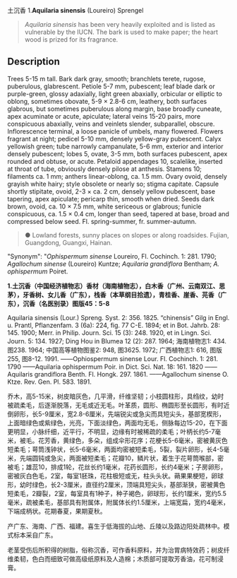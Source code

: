 土沉香
1.**Aquilaria sinensis** (Loureiro) Sprengel

> *Aquilaria sinensis* has been very heavily exploited and is listed as vulnerable by the IUCN. The bark is used to make paper; the heart wood is prized for its fragrance.


## Description
Trees 5-15 m tall. Bark dark gray, smooth; branchlets terete, rugose, puberulous, glabrescent. Petiole 5-7 mm, pubescent; leaf blade dark or purple-green, glossy adaxially, light green abaxially, orbicular or elliptic to oblong, sometimes obovate, 5-9 × 2.8-6 cm, leathery, both surfaces glabrous, but sometimes puberulous along margin, base broadly cuneate, apex acuminate or acute, apiculate; lateral veins 15-20 pairs, more conspicuous abaxially, veins and veinlets slender, subparallel, obscure. Inflorescence terminal, a loose panicle of umbels, many flowered. Flowers fragrant at night; pedicel 5-10 mm, densely yellow-gray pubescent. Calyx yellowish green; tube narrowly campanulate, 5-6 mm, exterior and interior densely pubescent; lobes 5, ovate, 3-5 mm, both surfaces pubescent, apex rounded and obtuse, or acute. Petaloid appendages 10, scalelike, inserted at throat of tube, obviously densely pilose at anthesis. Stamens 10; filaments ca. 1 mm; anthers linear-oblong, ca. 1.5 mm. Ovary ovoid, densely grayish white hairy; style obsolete or nearly so; stigma capitate. Capsule shortly stipitate, ovoid, 2-3 × ca. 2 cm, densely yellow pubescent, base tapering, apex apiculate; pericarp thin, smooth when dried. Seeds dark brown, ovoid, ca. 10 × 7.5 mm, white sericeous or glabrous; funicle conspicuous, ca. 1.5 × 0.4 cm, longer than seed, tapered at base, broad and compressed below seed. Fl. spring-summer, fr. summer-autumn.


> ● Lowland forests, sunny places on slopes or along roadsides. Fujian, Guangdong, Guangxi, Hainan.

  "Synonym": "*Ophispermum sinense* Loureiro, Fl. Cochinch. 1: 281. 1790; *Agallochum sinense* (Loureiro) Kuntze; *Aquilaria grandiflora* Bentham; *A. ophispermum* Poiret.

**1.土沉香（中国经济植物志）香材（海南植物志），白木香（广州、云南双江、思茅），牙香树、女儿香（广东），栈香（本草纲目拾遗），青桂香、崖香、芫香（广东），沉香（名医别录）图版45：5-8**

Aquilaria sinensis (Lour.) Spreng. Syst. 2: 356. 1825. “chinensis” Gilg in Engl. u. Prantl, Pflanzenfam. 3 (6a): 224, fig. 77 C-E. 1894; et in Bot. Jahrb. 28: 145. 1900; Merr. in Philip. Journ. Sci. 15 (3): 248. 1920, et in Lingn. Sci. Journ. 5: 134. 1927; Ding Hou in Blumea 12 (2): 287. 1964; 海南植物志1: 434. 图238. 1964; 中国高等植物图鉴2: 948, 图3625. 1972; 广西植物志1: 616, 图版255, 图8-12. 1991. ——Ophiospermum sinense Lour. Fl. Cochinch. 1: 281. 1790 ——Aquilaria ophispermum Poir. in Dict. Sci. Nat. 18: 161. 1820 ——Aquilaris grandiflora Benth. Fl. Hongk. 297. 1861. ——Agallochum sinense O. Ktze. Rev. Gen. Pl. 583. 1891.

乔木，高5-15米，树皮暗灰色，几平滑，纤维坚韧；小枝圆柱形，具绉纹，幼时被疏柔毛，后逐渐脱落，无毛或近无毛。叶革质，圆形、椭圆形至长圆形，有时近倒卵形，长5-9厘米，宽2.8-6厘米，先端锐尖或急尖而具短尖头，基部宽楔形，上面暗绿色或紫绿色，光亮，下面淡绿色，两面均无毛，侧脉每边15-20，在下面更明显，小脉纤细，近平行，不明显，边缘有时被稀疏的柔毛；叶柄长约5-7毫米，被毛。花芳香，黄绿色，多朵，组成伞形花序；花梗长5-6毫米，密被黄灰色短柔毛；萼筒浅钟状，长5-6毫米，两面均密被短柔毛，5裂，裂片卵形，长4-5毫米，先端圆钝或急尖，两面被短柔毛；花瓣10，鳞片状，着生于花萼筒喉部，密被毛；雄蕊10，排成1轮，花丝长约1毫米，花药长圆形，长约4毫米；子房卵形，密被灰白色毛，2室，每室1胚珠，花柱极短或无，柱头头状。蒴果果梗短，卵球形，幼时绿色，长2-3厘米，直径约2厘米，顶端具短尖头，基部渐狭，密被黄色短柔毛，2瓣裂，2室，每室具有1种子，种子褐色，卵球形，长约1厘米，宽约5.5毫米，疏被柔毛，基部具有附属体，附属体长约1.5厘米，上端宽扁，宽约4毫米，下端成柄状。花期春夏，果期夏秋。

产广东、海南、广西、福建。喜生于低海拔的山地、丘陵以及路边阳处疏林中。模式标本采自广东。

老茎受伤后所积得的树脂，俗称沉香，可作香料原料，并为治胃病特效药；树皮纤维柔韧，色白而细致可做高级纸原料及人造棉；木质部可提取芳香油，花可制浸膏。
